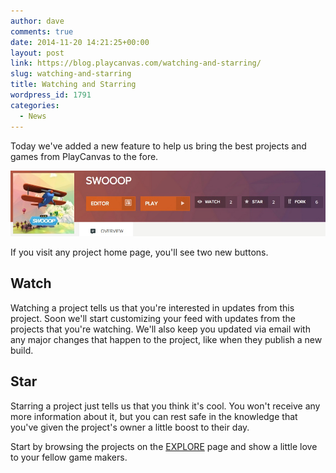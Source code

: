 ```yaml
---
author: dave
comments: true
date: 2014-11-20 14:21:25+00:00
layout: post
link: https://blog.playcanvas.com/watching-and-starring/
slug: watching-and-starring
title: Watching and Starring
wordpress_id: 1791
categories:
  - News
---
```


Today we've added a new feature to help us bring the best projects and games from PlayCanvas to the fore.

[![Project Stars](/assets/media/swooop-dashboard.jpg)](/assets/media/swooop-dashboard.jpg)

If you visit any project home page, you'll see two new buttons.

## Watch

Watching a project tells us that you're interested in updates from this project. Soon we'll start customizing your feed with updates from the projects that you're watching. We'll also keep you updated via email with any major changes that happen to the project, like when they publish a new build.

## Star

Starring a project just tells us that you think it's cool. You won't receive any more information about it, but you can rest safe in the knowledge that you've given the project's owner a little boost to their day.

Start by browsing the projects on the [EXPLORE](https://playcanvas.com/explore/featured) page and show a little love to your fellow game makers.
